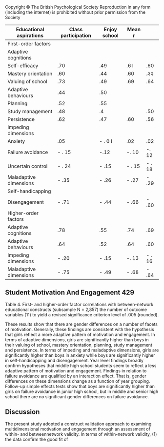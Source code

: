 Copyright © The British Psychological Society Reproduction in any form (including the internet) is prohibited without prior permission from the Society

| Educational aspirations   | Class participation   | Enjoy school   | Mean r   |        |
|---------------------------|-----------------------|----------------|----------|--------|
| First-order factors       |                       |                |          |        |
| Adaptive cognitions       |                       |                |          |        |
| Self-efficacy             | .70                   | .49            | .6 l     | .60    |
| Mastery orientation       | .60                   | .44            | .60      | .૨૨    |
| Valuing of school         | .73                   | .49            | .69      | .64    |
| Adaptive behaviours       | .44                   | .50            |          |        |
| Planning                  | .52                   | .55            |          |        |
| Study management          | .48                   | .4 |           | .50      | .46    |
| Persistence               | .62                   | .47            | .60      | .56    |
| Impeding dimensions       |                       |                |          |        |
| Anxiety                   | .05                   | - . 0 I        | .02      | .02    |
| Failure avoidance         | - . 15                | -.12           | -. 10    | -. 12  |
| Uncertain control         | - . 24                | - .15          | - . 15   | - . 18 |
| Maladaptive dimensions    | - .35                 | - .26          | - .27    | - .29  |
| Self-handicapping         |                       |                |          |        |
| Disengagement             | - .71                 | - .44          | - .66    | - .60  |
| Higher-order factors      |                       |                |          |        |
| Adaptive cognitions       | .78                   | .55            | .74      | .69    |
| Adaptive behaviours       | .64                   | .52            | .64      | .60    |
| Impeding dimensions       | - .20                 | - .15          | -. 13    | - . 16 |
| Maladaptive dimensions    | - .75                 | - .49          | - .68    | - .64  |

## Student Motivation And Engagement 429

Table 4. First- and higher-order factor correlations with between-network educational constructs
(subsample N = 2,857)
the number of outcome variables (11) to yield a revised significance criterion level of
.005 (rounded).

These results show that there are gender differences on a number of facets of motivation. Generally, these findings are consistent with the hypothesis that girls reflect a more adaptive pattern of motivation and engagement. In terms of adaptive dimensions, girls are significantly higher than boys in their valuing of school, mastery orientation, planning, study management and persistence. In terms of impeding and maladaptive dimensions, girls are significantly higher than boys in anxiety while boys are significantly higher in self-handicapping and disengagement. Year level findings broadly confirm hypotheses that middle high school students seem to reflect a less adaptive pattern of motivation and engagement. Findings in relation to failure avoidance are qualified by an interaction effect. That is, gender differences on these dimensions change as a function of year grouping. Follow-up simple effects tests show that boys are significantly higher than girls on failure avoidance in junior high school, but in middle and senior high school there are no significant gender differences on failure avoidance.

## Discussion

The present study adopted a construct validation approach to examining multidimensional motivation and engagement through an assessment of within- and betweennetwork validity. In terms of within-network validity, (1) the data confirm the good fit of